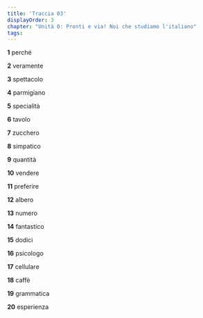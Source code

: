 ```yaml
---
title: 'Traccia 03'
displayOrder: 3
chapter: "Unità 0: Pronti e via! Noi che studiamo l'italiano"
tags:
---
```


**1** perché


**2** veramente

**3** spettacolo

**4** parmigiano

**5** specialità

**6** tavolo

**7** zucchero

**8** simpatico

**9** quantità

**10** vendere

**11** preferire

**12** albero

**13** numero

**14** fantastico

**15** dodici

**16** psicologo

**17** cellulare

**18** caffè

**19** grammatica

**20** esperienza
